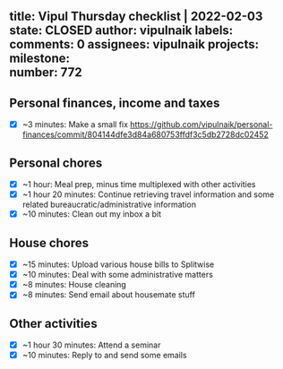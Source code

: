 title:	Vipul Thursday checklist | 2022-02-03
state:	CLOSED
author:	vipulnaik
labels:	
comments:	0
assignees:	vipulnaik
projects:	
milestone:	
number:	772
--
## Personal finances, income and taxes

- [x] ~3 minutes: Make a small fix https://github.com/vipulnaik/personal-finances/commit/804144dfe3d84a680753ffdf3c5db2728dc02452

## Personal chores

- [x] ~1 hour: Meal prep, minus time multiplexed with other activities
- [x] ~1 hour 20 minutes: Continue retrieving travel information and some related bureaucratic/administrative information
- [x] ~10 minutes: Clean out my inbox a bit 

## House chores

- [x] ~15 minutes: Upload various house bills to Splitwise
- [x] ~10 minutes: Deal with some administrative matters
- [x] ~8 minutes: House cleaning 
- [x] ~8 minutes: Send email about housemate stuff 

## Other activities

- [x] ~1 hour 30 minutes: Attend a seminar
- [x] ~10 minutes: Reply to and send some emails 
